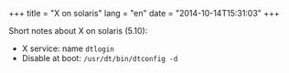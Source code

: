 +++
title = "X on solaris"
lang = "en"
date = "2014-10-14T15:31:03"
+++

Short notes about X on solaris (5.10):

* X service: name `dtlogin`
* Disable at boot: `/usr/dt/bin/dtconfig -d`




